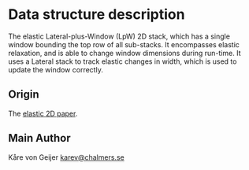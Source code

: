 # Data structure description

The elastic Lateral-plus-Window (LpW) 2D stack, which has a single window bounding the top row of all sub-stacks. It encompasses elastic relaxation, and is able to change window dimensions during run-time. It uses a Lateral stack to track elastic changes in width, which is used to update the window correctly.

## Origin

The [elastic 2D paper](https://arxiv.org/abs/2403.13644).

## Main Author

Kåre von Geijer <karev@chalmers.se>